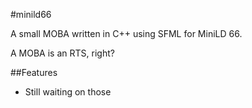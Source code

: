 #minild66

A small MOBA written in C++ using SFML for MiniLD 66.

A MOBA is an RTS, right?

##Features

  - Still waiting on those
